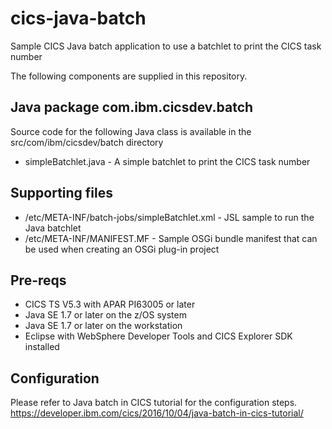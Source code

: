 cics-java-batch
================
Sample CICS Java batch application to use a batchlet to print the CICS task number

The following components are supplied in this repository.

## Java package com.ibm.cicsdev.batch
Source code for the following Java class is available in the src/com/ibm/cicsdev/batch  directory 
* simpleBatchlet.java - A simple batchlet to print the CICS task number

## Supporting files
* /etc/META-INF/batch-jobs/simpleBatchlet.xml - JSL sample to run the Java batchlet
* /etc/META-INF/MANIFEST.MF - Sample OSGi bundle manifest that can be used when creating an OSGi plug-in project

## Pre-reqs
* CICS TS V5.3 with APAR PI63005 or later
* Java SE 1.7 or later on the z/OS system
* Java SE 1.7 or later on the workstation
* Eclipse with WebSphere Developer Tools and CICS Explorer SDK installed


## Configuration
Please refer to Java batch in CICS tutorial for the configuration steps.
https://developer.ibm.com/cics/2016/10/04/java-batch-in-cics-tutorial/